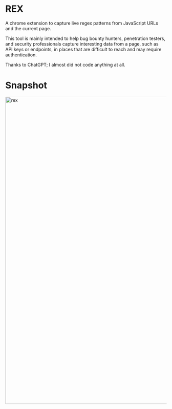 # REX
A chrome extension to capture live regex patterns from JavaScript URLs and the current page.

This tool is mainly intended to help bug bounty hunters, penetration testers, and security professionals capture interesting data from a page, such as API keys or endpoints, in places that are difficult to reach and may require authentication.

Thanks to ChatGPT; I almost did not code anything at all.

# Snapshot
<img width="960" alt="rex" src="https://github.com/SeifElsallamy/REX/assets/11223632/51dcde72-99c4-465b-933a-d4029d1a4eaa">
